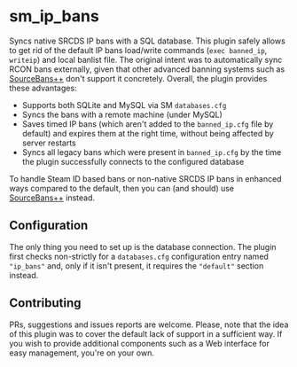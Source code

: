# sm_ip_bans
Syncs native SRCDS IP bans with a SQL database. This plugin safely allows to get rid of the default IP bans load/write commands (`exec banned_ip`, `writeip`) and local banlist file. The original intent was to automatically sync RCON bans externally, given that other advanced banning systems such as [SourceBans++](https://sbpp.dev/) don't support it concretely. Overall, the plugin provides these advantages:

- Supports both SQLite and MySQL via SM `databases.cfg`
- Syncs the bans with a remote machine (under MySQL)
- Saves timed IP bans (which aren't added to the `banned_ip.cfg` file by default) and expires them at the right time, without being affected by server restarts
- Syncs all legacy bans which were present in `banned_ip.cfg` by the time the plugin successfully connects to the configured database

To handle Steam ID based bans or non-native SRCDS IP bans in enhanced ways compared to the default, then you can (and should) use [SourceBans++](https://sbpp.dev/) instead.

## Configuration
The only thing you need to set up is the database connection. The plugin first checks non-strictly for a `databases.cfg` configuration entry named `"ip_bans"` and, only if it isn't present, it requires the `"default"` section instead.

## Contributing
PRs, suggestions and issues reports are welcome. Please, note that the idea of this plugin was to cover the default lack of support in a sufficient way. If you wish to provide additional components such as a Web interface for easy management, you're on your own.
